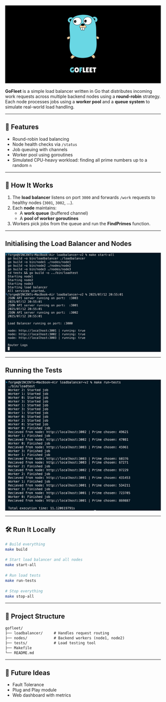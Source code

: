 ![gofleet](https://github.com/VincentSamuelPaul/gofleet/blob/main/icon.jpg)

**GoFleet** is a simple load balancer written in Go that distributes incoming work requests across multiple backend nodes using a **round-robin** strategy. Each node processes jobs using a **worker pool** and a **queue system** to simulate real-world load handling.

---

## 🚀 Features

- Round-robin load balancing
- Node health checks via `/status`
- Job queuing with channels
- Worker pool using goroutines
- Simulated CPU-heavy workload: finding all prime numbers up to a random `n`

---

## 🧠 How It Works

1. The **load balancer** listens on port `3000` and forwards `/work` requests to healthy nodes (`3001`, `3002`, ...).
2. Each **node** maintains:
   - A **work queue** (buffered channel)
   - A **pool of worker goroutines**
3. Workers pick jobs from the queue and run the **FindPrimes** function.

---

## Initialising the Load Balancer and Nodes

![init](https://github.com/VincentSamuelPaul/gofleet/blob/main/init.png)

---

## Running the Tests

![test](https://github.com/VincentSamuelPaul/gofleet/blob/main/testing.png)

---

## 🛠️ Run It Locally

```bash
# Build everything
make build

# Start load balancer and all nodes
make start-all

# Run load tests
make run-tests

# Stop everything
make stop-all
```

---

## 📂 Project Structure

```
gofleet/
├── loadbalancer/     # Handles request routing
├── nodes/            # Backend workers (node1, node2)
├── tests/            # Load testing tool
├── Makefile
└── README.md
```

---

## 🔧 Future Ideas

- Fault Tolerance
- Plug and Play module
- Web dashboard with metrics
